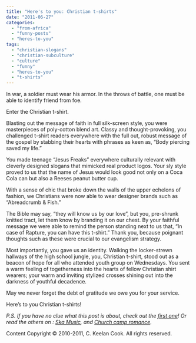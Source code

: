 ```yaml
---
title: "Here's to you: Christian t-shirts"
date: "2011-06-27"
categories: 
  - "from-africa"
  - "funny-posts"
  - "heres-to-you"
tags: 
  - "christian-slogans"
  - "christian-subculture"
  - "culture"
  - "funny"
  - "heres-to-you"
  - "t-shirts"
---
```


In war, a soldier must wear his armor. In the throws of battle, one must be able to identify friend from foe.

Enter the Christian t-shirt.

Blasting out the message of faith in full silk-screen style, you were masterpieces of poly-cotton blend art. Classy and thought-provoking, you challenged t-shirt readers everywhere with the full out, robust message of the gospel by stabbing their hearts with phrases as keen as, “Body piercing saved my life.”

You made teenage “Jesus Freaks” everywhere culturally relevant with cleverly designed slogans that mimicked real product logos. Your sly style proved to us that the name of Jesus would look good not only on a Coca Cola can but also a Reeses peanut butter cup.

With a sense of chic that broke down the walls of the upper echelons of fashion, we Christians were now able to wear designer brands such as “Abreadcrumb & Fish.”

The Bible may say, “they will know us by our love”, but you, pre-shrunk knitted tract, let them know by branding it on our chest. By your faithful message we were able to remind the person standing next to us that, “In case of Rapture, you can have this t-shirt.” Thank you, because poignant thoughts such as these were crucial to our evangelism strategy.

Most importantly, you gave us an identity. Walking the locker-strewn hallways of the high school jungle, you, Christian t-shirt, stood out as a beacon of hope for all who attended youth group on Wednesdays. You sent a warm feeling of togetherness into the hearts of fellow Christian shirt wearers; your warm and inviting stylized crosses shining out into the darkness of youthful decadence.

May we never forget the debt of gratitude we owe you for your service.

Here’s to you Christian t-shirts!

_P.S. If you have no clue what this post is about, check out the [first one](http://blog.keelancook.com/2011/03/heres-to-you/ "Here’s to you!")! Or read the others on : [Ska Music](http://blog.keelancook.com/2011/04/heres-to-you-christian-ska-music/ "Here’s to you: Christian ska music"), and [Church camp romance](http://blog.keelancook.com/2011/06/heres-to-you-church-camp-romance/ "Here’s to you: Church camp romance")._

Content Copyright © 2010-2011, C. Keelan Cook. All rights reserved.
